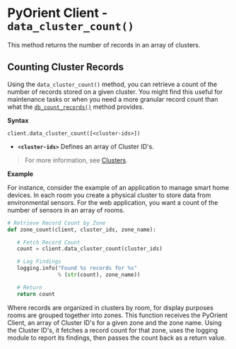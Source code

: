 
# PyOrient Client - `data_cluster_count()`

This method returns the number of records in an array of clusters.

## Counting Cluster Records

Using the `data_cluster_count()` method, you can retrieve a count of the number of records stored on a given cluster.  You might find this useful for maintenance tasks or when you need a more granular record count than what the [`db_count_records()`](PyOrient-Client-DB-Count-Records.md) method provides.

**Syntax**

```
client.data_cluster_count([<cluster-ids>])
```

- **`<cluster-ids>`** Defines an array of Cluster ID's.

>For more information, see [Clusters](../gettingstarted/Tutorial-Clusters.md).

**Example**

For instance, consider the example of an application to manage smart home devices.  In each room you create a physical cluster to store data from environmental sensors.  For the web application, you want a count of the number of sensors in an array of rooms.  

```py
# Retrieve Record Count by Zone
def zone_count(client, cluster_ids, zone_name):

   # Fetch Record Count
   count = client.data_cluster_count(cluster_ids)

   # Log Findings
   logging.info("Found %s records for %s"
                % (str(count), zone_name))

   # Return
   return count
```

Where records are organized in clusters by room, for display purposes rooms are grouped together into zones.  This function receives the PyOrient Client, an array of Cluster ID's for a given zone and the zone name.  Using the Cluster ID's, it fetches a record count for that zone, uses the logging module to report its findings, then passes the count back as a return value.

